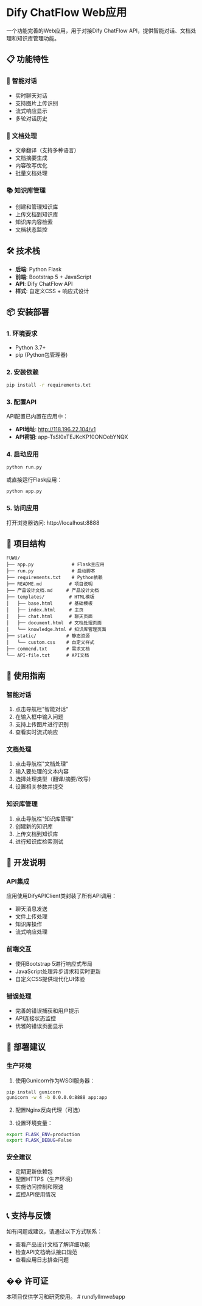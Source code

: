 # Dify ChatFlow Web应用

一个功能完善的Web应用，用于对接Dify ChatFlow API，提供智能对话、文档处理和知识库管理功能。

## 📋 功能特性

### 🤖 智能对话
- 实时聊天对话
- 支持图片上传识别
- 流式响应显示
- 多轮对话历史

### 📄 文档处理
- 文章翻译（支持多种语言）
- 文档摘要生成
- 内容改写优化
- 批量文档处理

### 📚 知识库管理
- 创建和管理知识库
- 上传文档到知识库
- 知识库内容检索
- 文档状态监控

## 🛠️ 技术栈

- **后端**: Python Flask
- **前端**: Bootstrap 5 + JavaScript
- **API**: Dify ChatFlow API
- **样式**: 自定义CSS + 响应式设计

## 📦 安装部署

### 1. 环境要求
- Python 3.7+
- pip (Python包管理器)

### 2. 安装依赖
```bash
pip install -r requirements.txt
```

### 3. 配置API
API配置已内置在应用中：
- **API地址**: http://118.196.22.104/v1
- **API密钥**: app-TsSl0xTEJKcKP10ONOobYNQX

### 4. 启动应用
```bash
python run.py
```

或直接运行Flask应用：
```bash
python app.py
```

### 5. 访问应用
打开浏览器访问: http://localhost:8888

## 📁 项目结构

```
FUWU/
├── app.py              # Flask主应用
├── run.py              # 启动脚本
├── requirements.txt    # Python依赖
├── README.md          # 项目说明
├── 产品设计文档.md     # 产品设计文档
├── templates/         # HTML模板
│   ├── base.html      # 基础模板
│   ├── index.html     # 主页
│   ├── chat.html      # 聊天页面
│   ├── document.html  # 文档处理页面
│   └── knowledge.html # 知识库管理页面
├── static/           # 静态资源
│   └── custom.css    # 自定义样式
├── commend.txt       # 需求文档
└── API-file.txt      # API文档
```

## 🎯 使用指南

### 智能对话
1. 点击导航栏"智能对话"
2. 在输入框中输入问题
3. 支持上传图片进行识别
4. 查看实时流式响应

### 文档处理
1. 点击导航栏"文档处理"
2. 输入要处理的文本内容
3. 选择处理类型（翻译/摘要/改写）
4. 设置相关参数并提交

### 知识库管理
1. 点击导航栏"知识库管理"
2. 创建新的知识库
3. 上传文档到知识库
4. 进行知识库检索测试

## 🔧 开发说明

### API集成
应用使用DifyAPIClient类封装了所有API调用：
- 聊天消息发送
- 文件上传处理
- 知识库操作
- 流式响应处理

### 前端交互
- 使用Bootstrap 5进行响应式布局
- JavaScript处理异步请求和实时更新
- 自定义CSS提供现代化UI体验

### 错误处理
- 完善的错误捕获和用户提示
- API连接状态监控
- 优雅的错误页面显示

## 🚀 部署建议

### 生产环境
1. 使用Gunicorn作为WSGI服务器：
```bash
pip install gunicorn
gunicorn -w 4 -b 0.0.0.0:8888 app:app
```

2. 配置Nginx反向代理（可选）

3. 设置环境变量：
```bash
export FLASK_ENV=production
export FLASK_DEBUG=False
```

### 安全建议
- 定期更新依赖包
- 配置HTTPS（生产环境）
- 实施访问控制和限速
- 监控API使用情况

## 📞 支持与反馈

如有问题或建议，请通过以下方式联系：
- 查看产品设计文档了解详细功能
- 检查API文档确认接口规范
- 查看应用日志排查问题

## �� 许可证

本项目仅供学习和研究使用。 #   r u n _ d i y _ l l m _ w e b _ a p p  
 